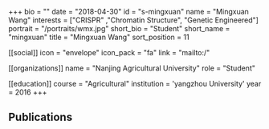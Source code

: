 +++
bio = ""
date = "2018-04-30"
id = "s-mingxuan"
name = "Mingxuan Wang"
interests = ["CRISPR" ,"Chromatin Structure", "Genetic Engineered"]
portrait = "/portraits/wmx.jpg"
short_bio = "Student"
short_name = "mingxuan"
title = "Mingxuan Wang"
sort_position = 11

[[social]]
    icon = "envelope"
    icon_pack = "fa"
    link = "mailto:/"

[[organizations]]
    name = "Nanjing Agricultural University"
    role = "Student"

[[education]]
    course = "Agricultural"
    institution = 'yangzhou University'
    year = 2016
+++

## Publications

